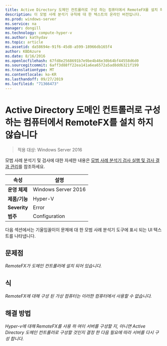```yaml
---
title: Active Directory 도메인 컨트롤러로 구성 하는 컴퓨터에서 RemoteFX를 설치 하지 않습니다
description: 이 모범 사례 분석기 규칙에 대 한 텍스트의 온라인 버전입니다.
ms.prod: windows-server
ms.service: na
manager: dongill
ms.technology: compute-hyper-v
ms.author: kathydav
ms.topic: article
ms.assetid: da58694e-91f6-45d8-a599-18966db165f4
author: KBDAzure
ms.date: 8/16/2016
ms.openlocfilehash: 67fd8e2568691b7e9be4b46e30b64bf44558d6d0
ms.sourcegitcommit: 6aff3d88ff22ea141a6ea6572a5ad8dd6321f199
ms.translationtype: MT
ms.contentlocale: ko-KR
ms.lasthandoff: 09/27/2019
ms.locfileid: "71366473"
---
```

# <a name="avoid-installing-remotefx-on-a-computer-that-is-configured-as-an-active-directory-domain-controller"></a>Active Directory 도메인 컨트롤러로 구성 하는 컴퓨터에서 RemoteFX를 설치 하지 않습니다

>적용 대상: Windows Server 2016

모범 사례 분석기 및 검사에 대한 자세한 내용은 [모범 사례 분석기 검사 실행 및 검사 결과 관리](https://go.microsoft.com/fwlink/p/?LinkID=223177)를 참조하세요.  
  
|속성|설명|  
|-|-|  
|**운영 체제**|Windows Server 2016|  
|**제품/기능**|Hyper-V|  
|**Severity**|Error|  
|**범주**|Configuration|  
  
다음 섹션에서는 기울임꼴이이 문제에 대 한 모범 사례 분석기 도구에 표시 되는 UI 텍스트를 나타냅니다.  
  
## <a name="issue"></a>**문제점**  
*RemoteFX가 도메인 컨트롤러에 설치 되어 있습니다.*  
  
## <a name="impact"></a>**식**  
*RemoteFX에 대해 구성 된 가상 컴퓨터는 이러한 컴퓨터에서 사용할 수 없습니다.*  
  
## <a name="resolution"></a>**해결 방법**  
*Hyper-v에 대해 RemoteFX를 사용 하 여이 서버를 구성할 지, 아니면 Active Directory 도메인 컨트롤러로 구성할 것인지 결정 한 다음 필요에 따라 서버를 다시 구성 합니다.*  
  



